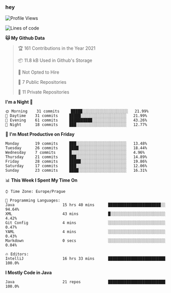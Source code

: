 ### hey

<!--START_SECTION:waka-->
![Profile Views](http://img.shields.io/badge/Profile%20Views-6-blue)

![Lines of code](https://img.shields.io/badge/From%20Hello%20World%20I%27ve%20Written-44767%20lines%20of%20code-blue)

**🐱 My Github Data** 

> 🏆 161 Contributions in the Year 2021
 > 
> 📦 11.8 kB Used in Github's Storage 
 > 
> 🚫 Not Opted to Hire
 > 
> 📜 7 Public Repositories 
 > 
> 🔑 11 Private Repositories  
 > 
**I'm a Night 🦉** 

```text
🌞 Morning    31 commits     █████░░░░░░░░░░░░░░░░░░░░   21.99% 
🌆 Daytime    31 commits     █████░░░░░░░░░░░░░░░░░░░░   21.99% 
🌃 Evening    61 commits     ██████████░░░░░░░░░░░░░░░   43.26% 
🌙 Night      18 commits     ███░░░░░░░░░░░░░░░░░░░░░░   12.77%

```
📅 **I'm Most Productive on Friday** 

```text
Monday       19 commits     ███░░░░░░░░░░░░░░░░░░░░░░   13.48% 
Tuesday      26 commits     ████░░░░░░░░░░░░░░░░░░░░░   18.44% 
Wednesday    7 commits      █░░░░░░░░░░░░░░░░░░░░░░░░   4.96% 
Thursday     21 commits     ███░░░░░░░░░░░░░░░░░░░░░░   14.89% 
Friday       28 commits     █████░░░░░░░░░░░░░░░░░░░░   19.86% 
Saturday     17 commits     ███░░░░░░░░░░░░░░░░░░░░░░   12.06% 
Sunday       23 commits     ████░░░░░░░░░░░░░░░░░░░░░   16.31%

```


📊 **This Week I Spent My Time On** 

```text
⌚︎ Time Zone: Europe/Prague

💬 Programming Languages: 
Java                     15 hrs 40 mins      ███████████████████████░░   94.64% 
XML                      43 mins             █░░░░░░░░░░░░░░░░░░░░░░░░   4.42% 
Git Config               4 mins              ░░░░░░░░░░░░░░░░░░░░░░░░░   0.47% 
YAML                     4 mins              ░░░░░░░░░░░░░░░░░░░░░░░░░   0.43% 
Markdown                 0 secs              ░░░░░░░░░░░░░░░░░░░░░░░░░   0.04%

🔥 Editors: 
IntelliJ                 16 hrs 33 mins      █████████████████████████   100.0%

```

**I Mostly Code in Java** 

```text
Java                     21 repos            █████████████████████████   100.0%

```



<!--END_SECTION:waka-->
